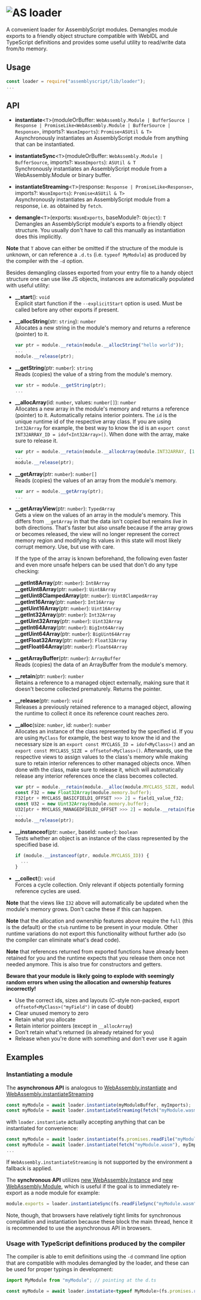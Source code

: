 ![AS](https://avatars1.githubusercontent.com/u/28916798?s=48) loader
======================

A convenient loader for AssemblyScript modules. Demangles module exports to a friendly object structure compatible with WebIDL and TypeScript definitions and provides some useful utility to read/write data from/to memory.

Usage
-----

```js
const loader = require("assemblyscript/lib/loader");
...
```

API
---

* **instantiate**<`T`>(moduleOrBuffer: `WebAssembly.Module | BufferSource | Response | PromiseLike<WebAssembly.Module | BufferSource | Response>`, imports?: `WasmImports`): `Promise<ASUtil & T>`<br />
  Asynchronously instantiates an AssemblyScript module from anything that can be instantiated.

* **instantiateSync**<`T`>(moduleOrBuffer: `WebAssembly.Module | BufferSource`, imports?: `WasmImports`): `ASUtil & T`<br />
  Synchronously instantiates an AssemblyScript module from a WebAssembly.Module or binary buffer.

* **instantiateStreaming**<`T`>(response: `Response | PromiseLike<Response>`, imports?: `WasmImports`): `Promise<ASUtil & T>`<br />
  Asynchronously instantiates an AssemblyScript module from a response, i.e. as obtained by `fetch`.

* **demangle**<`T`>(exports: `WasmExports`, baseModule?: `Object`): `T`<br />
  Demangles an AssemblyScript module's exports to a friendly object structure. You usually don't have to call this manually as instantiation does this implicitly.

**Note** that `T` above can either be omitted if the structure of the module is unknown, or can reference a `.d.ts` (i.e. `typeof MyModule`) as produced by the compiler with the `-d` option.

Besides demangling classes exported from your entry file to a handy object structure one can use like JS objects, instances are automatically populated with useful utility:

* **__start**(): `void`<br />
  Explicit start function if the `--explicitStart` option is used. Must be called before any other exports if present.

* **__allocString**(str: `string`): `number`<br />
  Allocates a new string in the module's memory and returns a reference (pointer) to it.

  ```ts
  var ptr = module.__retain(module.__allocString("hello world"));
  ...
  module.__release(ptr);
  ```

* **__getString**(ptr: `number`): `string`<br />
  Reads (copies) the value of a string from the module's memory.

  ```ts
  var str = module.__getString(ptr);
  ...
  ```

* **__allocArray**(id: `number`, values: `number[]`): `number`<br />
  Allocates a new array in the module's memory and returns a reference (pointer) to it.
  Automatically retains interior pointers. The `id` is the unique runtime id of the respective array class. If you are using `Int32Array` for example, the best way to know the id is an `export const INT32ARRAY_ID = idof<Int32Array>()`. When done with the array, make sure to release it.

  ```ts
  var ptr = module.__retain(module.__allocArray(module.INT32ARRAY, [1, 2, 3]));
  ...
  module.__release(ptr);
  ```

* **__getArray**(ptr: `number`): `number[]`<br />
  Reads (copies) the values of an array from the module's memory.

  ```ts
  var arr = module.__getArray(ptr);
  ...
  ```

* **__getArrayView**(ptr: `number`): `TypedArray`<br />
  Gets a view on the values of an array in the module's memory. This differs from `__getArray` in that the data isn't copied but remains *live* in both directions. That's faster but also unsafe because if the array grows or becomes released, the view will no longer represent the correct memory region and modifying its values in this state will most likely corrupt memory. Use, but use with care.

  If the type of the array is known beforehand, the following even faster and even more unsafe helpers can be used that don't do any type checking:

  **__getInt8Array**(ptr: `number`): `Int8Array`<br />
  **__getUint8Array**(ptr: `number`): `Uint8Array`<br />
  **__getUint8ClampedArray**(ptr: `number`): `Uint8ClampedArray`<br />
  **__getInt16Array**(ptr: `number`): `Int16Array`<br />
  **__getUint16Array**(ptr: `number`): `Uint16Array`<br />
  **__getInt32Array**(ptr: `number`): `Int32Array`<br />
  **__getUint32Array**(ptr: `number`): `Uint32Array`<br />
  **__getInt64Array**(ptr: `number`): `BigInt64Array`<br />
  **__getUint64Array**(ptr: `number`): `BigUint64Array`<br />
  **__getFloat32Array**(ptr: `number`): `Float32Array`<br />
  **__getFloat64Array**(ptr: `number`): `Float64Array`

* **__getArrayBuffer**(ptr: `number`): `ArrayBuffer`<br />
  Reads (copies) the data of an ArrayBuffer from the module's memory.

* **__retain**(ptr: `number`): `number`<br />
  Retains a reference to a managed object externally, making sure that it doesn't become collected prematurely. Returns the pointer.

* **__release**(ptr: `number`): `void`<br />
  Releases a previously retained reference to a managed object, allowing the runtime to collect it once its reference count reaches zero.

* **__alloc**(size: `number`, id: `number`): `number`<br />
  Allocates an instance of the class represented by the specified id. If you are using `MyClass` for example, the best way to know the id and the necessary size is an `export const MYCLASS_ID = idof<MyClass>()` and an `export const MYCLASS_SIZE = offsetof<MyClass>()`. Afterwards, use the respective views to assign values to the class's memory while making sure to retain interior references to other managed objects once. When done with the class, make sure to release it, which will automatically release any interior references once the class becomes collected.

  ```ts
  var ptr = module.__retain(module.__alloc(module.MYCLASS_SIZE, module.MYCLASS_ID));
  const F32 = new Float32Array(module.memory.buffer);
  F32[ptr + MYCLASS_BASICFIELD1_OFFSET >>> 2] = field1_value_f32;
  const U32 = new Uint32Array(module.memory.buffer);
  U32[ptr + MYCLASS_MANAGEDFIELD2_OFFSET >>> 2] = module.__retain(field2_value_ptr);
  ...
  module.__release(ptr);
  ```

* **__instanceof**(ptr: `number`, baseId: `number`): `boolean`<br />
  Tests whether an object is an instance of the class represented by the specified base id.

  ```ts
  if (module.__instanceof(ptr, module.MYCLASS_ID)) {
    ...
  }
  ```

* **__collect**(): `void`<br />
  Forces a cycle collection. Only relevant if objects potentially forming reference cycles are used.

**Note** that the views like `I32` above will automatically be updated when the module's memory grows. Don't cache these if this can happen.

**Note** that the allocation and ownership features above require the `full` (this is the default) or the `stub` runtime to be present in your module. Other runtime variations do not export this functionality without further ado (so the compiler can eliminate what's dead code).

**Note** that references returned from exported functions have already been retained for you and the runtime expects that you release them once not needed anymore. This is also true for constructors and getters.

**Beware that your module is likely going to explode with seemingly random errors when using the allocation and ownership features incorrectly!**

* Use the correct ids, sizes and layouts (C-style non-packed, export `offsetof<MyClass>("myField")` in case of doubt)
* Clear unused memory to zero
* Retain what you allocate
* Retain interior pointers (except in `__allocArray`)
* Don't retain what's returned (is already retained for you)
* Release when you're done with something and don't ever use it again

Examples
--------

### Instantiating a module

The **asynchronous API** is analogous to [WebAssembly.instantiate](https://developer.mozilla.org/en-US/docs/Web/JavaScript/Reference/Global_Objects/WebAssembly/instantiate) and [WebAssembly.instantiateStreaming](https://developer.mozilla.org/en-US/docs/Web/JavaScript/Reference/Global_Objects/WebAssembly/instantiateStreaming)

```js
const myModule = await loader.instantiate(myModuleBuffer, myImports);
const myModule = await loader.instantiateStreaming(fetch("myModule.wasm"), myImports);
```

with `loader.instantiate` actually accepting anything that can be instantiated for convenience:

```js
const myModule = await loader.instantiate(fs.promises.readFile("myModule.wasm"), myImports);
const myModule = await loader.instantiate(fetch("myModule.wasm"), myImports);
...
```

If `WebAssembly.instantiateStreaming` is not supported by the environment a fallback is applied.

The **synchronous API** utilizes [new WebAssembly.Instance](https://developer.mozilla.org/en-US/docs/Web/JavaScript/Reference/Global_Objects/WebAssembly/Instance#Constructor_Syntax) and [new WebAssembly.Module](https://developer.mozilla.org/en-US/docs/Web/JavaScript/Reference/Global_Objects/WebAssembly/Module#Constructor_Syntax), which is useful if the goal is to immediately re-export as a node module for example:

```js
module.exports = loader.instantiateSync(fs.readFileSync("myModule.wasm"), myImports);
```

Note, though, that browsers have relatively tight limits for synchronous compilation and instantiation because these block the main thread, hence it is recommended to use the asynchronous API in browsers.

### Usage with TypeScript definitions produced by the compiler

The compiler is able to emit definitions using the `-d` command line option that are compatible with modules demangled by the loader, and these can be used for proper typings in development:

```ts
import MyModule from "myModule"; // pointing at the d.ts

const myModule = await loader.instatiate<typeof MyModule>(fs.promises.readFile("myModule.wasm"), myImports);
```
